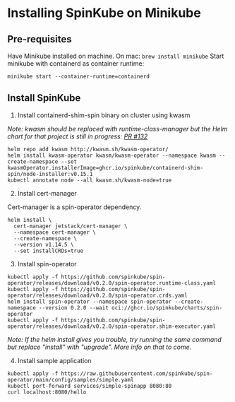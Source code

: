 # Installing SpinKube on Minikube

## Pre-requisites

Have Minikube installed on machine. On mac: `brew install minikube`
Start minikube with containerd as container runtime:

```console
minikube start --container-runtime=containerd
```

## Install SpinKube

1. Install containerd-shim-spin binary on cluster using kwasm

_Note: kwasm should be replaced with runtime-class-manager but the Helm chart for that project is still in progress: [PR #132](https://github.com/spinkube/runtime-class-manager/pull/132)_

```console
helm repo add kwasm http://kwasm.sh/kwasm-operator/
helm install kwasm-operator kwasm/kwasm-operator --namespace kwasm --create-namespace --set kwasmOperator.installerImage=ghcr.io/spinkube/containerd-shim-spin/node-installer:v0.15.1
kubectl annotate node --all kwasm.sh/kwasm-node=true
```

2. Install cert-manager

Cert-manager is a spin-operator dependency.

```console
helm install \
  cert-manager jetstack/cert-manager \
  --namespace cert-manager \
  --create-namespace \
  --version v1.14.5 \
  --set installCRDs=true
```

3. Install spin-operator

```console
kubectl apply -f https://github.com/spinkube/spin-operator/releases/download/v0.2.0/spin-operator.runtime-class.yaml
kubectl apply -f https://github.com/spinkube/spin-operator/releases/download/v0.2.0/spin-operator.crds.yaml
helm install spin-operator --namespace spin-operator --create-namespace --version 0.2.0 --wait oci://ghcr.io/spinkube/charts/spin-operator
kubectl apply -f https://github.com/spinkube/spin-operator/releases/download/v0.2.0/spin-operator.shim-executor.yaml
```

_Note: If the helm install gives you trouble, try running the same command but replace "install" with "upgrade". More info on that to come._

4. Install sample application

```console
kubectl apply -f https://raw.githubusercontent.com/spinkube/spin-operator/main/config/samples/simple.yaml
kubectl port-forward services/simple-spinapp 8080:80
curl localhost:8080/hello
```
